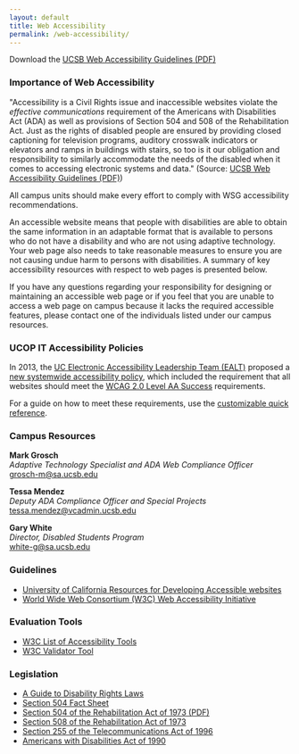 ```yaml
---
layout: default
title: Web Accessibility
permalink: /web-accessibility/
---
```


Download the [UCSB Web Accessibility Guidelines (PDF)](/media/web-accessibility-guidelines.pdf)

### Importance of Web Accessibility

"Accessibility is a Civil Rights issue and inaccessible websites violate the
*effective communications* requirement of the Americans with Disabilities Act
(ADA) as well as provisions of Section 504 and 508 of the Rehabilitation Act.
Just as the rights of disabled people are ensured by providing closed
captioning for television programs, auditory crosswalk indicators or elevators
and ramps in buildings with stairs, so too is it our obligation and
responsibility to similarly accommodate the needs of the disabled when it comes
to accessing electronic systems and data."
(Source: [UCSB Web Accessibility Guidelines (PDF)](/media/web-accessibility-guidelines.pdf))

All campus units should make every effort to comply with WSG accessibility
recommendations.

An accessible website means that people with disabilities are able to obtain
the same information in an adaptable format that is available to persons who do
not have a disability and who are not using adaptive technology. Your web page
also needs to take reasonable measures to ensure you are not causing undue harm
to persons with disabilities. A summary of key accessibility resources with
respect to web pages is presented below.

If you have any questions regarding your responsibility for designing or
maintaining an accessible web page or if you feel that you are unable to access
a web page on campus because it lacks the required accessible features, please
contact one of the individuals listed under our campus resources.

### UCOP IT Accessibility Policies

In 2013, the
[UC Electronic Accessibility Leadership Team (EALT)](http://www.ucop.edu/electronic-accessibility/initiative/leadership-team.html)
proposed a
[new systemwide accessibility policy](http://www.ucop.edu/electronic-accessibility/initiative/proposed-policy.html),
which included the requirement that all websites should meet the
[WCAG 2.0 Level AA Success](http://www.w3.org/TR/WCAG20/) requirements.

For a guide on how to meet these requirements, use the
[customizable quick reference](http://www.w3.org/WAI/WCAG20/quickref/).

### Campus Resources

**Mark Grosch**
<br />
*Adaptive Technology Specialist and ADA Web Compliance Officer*
<br />
[grosch-m@sa.ucsb.edu](mailto:grosch-m@sa.ucsb.edu)

**Tessa Mendez**
<br />
*Deputy ADA Compliance Officer and Special Projects*
<br />
[tessa.mendez@vcadmin.ucsb.edu](mailto:tessa.mendez@vcadmin.ucsb.edu)

**Gary White**
<br />
*Director, Disabled Students Program*
<br />
[white-g@sa.ucsb.edu](mailto:white-g@sa.ucsb.edu)

### Guidelines

* [University of California Resources for Developing Accessible websites](http://www.ucop.edu/irc/itaccessibility/resources/)
* [World Wide Web Consortium (W3C) Web Accessibility Initiative](http://www.w3.org/WAI/)

### Evaluation Tools

* [W3C List of Accessibility Tools](http://www.w3.org/WAI/ER/tools/)
* [W3C Validator Tool](http://validator.w3.org/)

### Legislation

* [A Guide to Disability Rights Laws](http://www.usdoj.gov/crt/ada/cguide.htm)
* [Section 504 Fact Sheet](http://www.hhs.gov/ocr/civilrights/resources/factsheets/504.pdf)
* [Section 504 of the Rehabilitation Act of 1973 (PDF)](http://www.section508.gov/docs/Section504.pdf)
* [Section 508 of the Rehabilitation Act of 1973](http://www.section508.gov/index.cfm?fuseAction=1998Amend)
* [Section 255 of the Telecommunications Act of 1996](http://transition.fcc.gov/cgb/dro/section255.html)
* [Americans with Disabilities Act of 1990](http://www.ada.gov/pubs/ada.htm)
